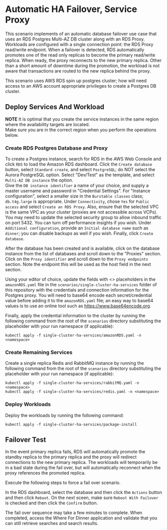 # Automatic HA Failover, Service Proxy

This scenario implements of an automatic database failover use case that uses an RDS Postgres Multi-AZ DB cluster along with an RDS Proxy.  Workloads are
configured with a single connection point: the RDS Proxy read/write endpoint.  When a failover is detected, RDS automatically promotes one of the read only replicas to
become the primary read/write replica.  When ready, the proxy reconnects to the new primary replica.  Other than a short amount of downtime during the promotion, the
workload is not aware that transactions are routed to the new replica behind the proxy.

This scenario uses AWS RDS  spin up postgres cluster; how will need access to an AWS account appropriate privileges to create a Postgres DB cluster.

## Deploy Services And Workload

**NOTE**  It is optimal that you create the service instances in the same region where the availability targets are located.  
Make sure you are in the correct region when you perform the operations below.

### Create RDS Postgres Database and Proxy

To create a Postgres instance, search for RDS in the AWS Web Console and click `RDS` to load the Amazon RDS dashboard. 
Click the `Create database` button, select `Standard create`, and select `PostgreSQL`; do NOT select the Aurora PostgreSQL option.
Select "Dev/Test" as the template, and select `Multi-AZ DB instance` the option.  
Give the `DB instance identifier` a name of your choice, and supply a master username and password in "Credential Settings". 
For "Instance configuration", select a smaller size in the `Burstable classes` class; `db.t4g.large` is appropriate. 
Under `Connectivity`, chose `Yes` for `Public access` and select `Create an RDS Proxy`.  Also, ensure that the selected VPC is the same VPC
as your cluster (proxies are not accessible across VCPs).  You may need to update the selected security group to allow inbound traffic on port 5432.
You can turn off performance insights if you wish. Under `Additional configuration`, provide an `Initial database name` such as `dinner`; 
you can disable backups as well if you wish. Finally, click `Create database`.

After the database has been created and is available, click on the database instance from the list of databases and scroll down to the "Proxies" section. 
Click on the `Proxy identifier` and scroll down to the `Proxy endpoints` section.  Note the endpoint this will be used as the host field in the next section.

Using your editor of choice, update the fields with <> placeholders in the `amazonRDS.yaml` file in the `scenarios/single-cluster-ha-services` folder
of this repository with the credentials and connection information for the Postgres proxy. You will need to base64 encode each secret/credential value 
before adding it to the `amazonRDS.yaml` file; an easy way to base64 values is to use an online tool such as https://www.base64encode.org.

Finally, apply the credential information to the cluster by running the following 
command from the root of the `scenarios` directory substituting the <namepspace> placeholder with your run namespace (if applicable):

```
kubectl apply -f single-cluster-ha-services/amazonRDS.yaml -n <namespace>
```

### Create Remaining Services

Create a single replica Redis and RabbitMQ instance by running the following 
command from the root of the `scenarios` directory substituting the <namepspace> placeholder with your run namespace (if applicable):

```
kubectl apply -f single-cluster-ha-services/rabbitMQ.yaml -n <namespace>
kubectl apply -f single-cluster-ha-services/redis.yaml -n <namespace>
```

### Deploy Workloads

Deploy the workloads by running the following command:

```
kubectl apply -f single-cluster-ha-services/package-install
```

## Failover Test

In the event primary replica fails, RDS will automatically promote the standby replica to the primary replica and the proxy will redirect connections to the new 
primary replica.  The workloads will temporarily be in a bad state during the fail over, but will automatically reconnect when the proxy references the 
promoted replica.

Execute the following steps to force a fail over scenario.

In the RDS dashboard, select the database and then click the `Actions` button and then click `Reboot`.  On the next sceen, make sure
`Reboot With Failover` is checked and then click the `Confirm` button.


The fail over sequence may take a few minutes to complete.  When completed, access the Where For Dinner application and validate that you can 
still retrieve searches and search results.